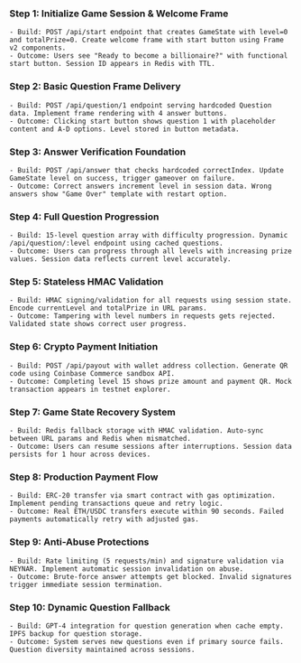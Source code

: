 ### Step 1: Initialize Game Session & Welcome Frame
```text
- Build: POST /api/start endpoint that creates GameState with level=0 and totalPrize=0. Create welcome frame with start button using Frame v2 components.
- Outcome: Users see "Ready to become a billionaire?" with functional start button. Session ID appears in Redis with TTL.
```

### Step 2: Basic Question Frame Delivery
```text
- Build: POST /api/question/1 endpoint serving hardcoded Question data. Implement frame rendering with 4 answer buttons.
- Outcome: Clicking start button shows question 1 with placeholder content and A-D options. Level stored in button metadata.
```

### Step 3: Answer Verification Foundation
```text
- Build: POST /api/answer that checks hardcoded correctIndex. Update GameState level on success, trigger gameover on failure.
- Outcome: Correct answers increment level in session data. Wrong answers show "Game Over" template with restart option.
```

### Step 4: Full Question Progression
```text
- Build: 15-level question array with difficulty progression. Dynamic /api/question/:level endpoint using cached questions.
- Outcome: Users can progress through all levels with increasing prize values. Session data reflects current level accurately.
```

### Step 5: Stateless HMAC Validation
```text
- Build: HMAC signing/validation for all requests using session state. Encode currentLevel and totalPrize in URL params.
- Outcome: Tampering with level numbers in requests gets rejected. Validated state shows correct user progress.
```

### Step 6: Crypto Payment Initiation
```text
- Build: POST /api/payout with wallet address collection. Generate QR code using Coinbase Commerce sandbox API.
- Outcome: Completing level 15 shows prize amount and payment QR. Mock transaction appears in testnet explorer.
```

### Step 7: Game State Recovery System
```text
- Build: Redis fallback storage with HMAC validation. Auto-sync between URL params and Redis when mismatched.
- Outcome: Users can resume sessions after interruptions. Session data persists for 1 hour across devices.
```

### Step 8: Production Payment Flow
```text
- Build: ERC-20 transfer via smart contract with gas optimization. Implement pending transactions queue and retry logic.
- Outcome: Real ETH/USDC transfers execute within 90 seconds. Failed payments automatically retry with adjusted gas.
```

### Step 9: Anti-Abuse Protections
```text
- Build: Rate limiting (5 requests/min) and signature validation via NEYNAR. Implement automatic session invalidation on abuse.
- Outcome: Brute-force answer attempts get blocked. Invalid signatures trigger immediate session termination.
```

### Step 10: Dynamic Question Fallback
```text
- Build: GPT-4 integration for question generation when cache empty. IPFS backup for question storage.
- Outcome: System serves new questions even if primary source fails. Question diversity maintained across sessions.
```